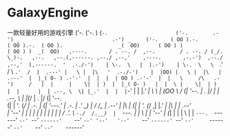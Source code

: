 # GalaxyEngine
一款轻量好用的游戏引擎
                ('-.                   ('-.     ) (`-.                      ('-.        .-') _                              .-') _     ('-.   
               ( OO ).-.              ( OO ).-.  ( OO ).                  _(  OO)      ( OO ) )                            ( OO ) )  _(  OO)  
  ,----.       / . --. /  ,--.        / . --. / (_/.  \_)-.   ,--.   ,--.(,------. ,--./ ,--,'    ,----.       ,-.-')  ,--./ ,--,'  (,------. 
 '  .-./-')    | \-.  \   |  |.-')    | \-.  \   \  `.'  /     \  `.'  /  |  .---' |   \ |  |\   '  .-./-')    |  |OO) |   \ |  |\   |  .---' 
 |  |_( O- ) .-'-'  |  |  |  | OO ) .-'-'  |  |   \     /\   .-')     /   |  |     |    \|  | )  |  |_( O- )   |  |  \ |    \|  | )  |  |     
 |  | .--, \  \| |_.'  |  |  |`-' |  \| |_.'  |    \   \ |  (OO  \   /   (|  '--.  |  .     |/   |  | .--, \   |  |(_/ |  .     |/  (|  '--.  
(|  | '. (_/   |  .-.  | (|  '---.'   |  .-.  |   .'    \_)  |   /  /\_   |  .--'  |  |\    |   (|  | '. (_/  ,|  |_.' |  |\    |    |  .--'  
 |  '--'  |    |  | |  |  |      |    |  | |  |  /  .'.  \   `-./  /.__)  |  `---. |  | \   |    |  '--'  |  (_|  |    |  | \   |    |  `---. 
  `------'     `--' `--'  `------'    `--' `--' '--'   '--'    `--'       `------' `--'  `--'     `------'     `--'    `--'  `--'    `------' 
                                                                       
